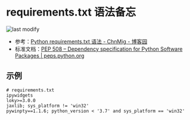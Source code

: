 requirements.txt 语法备忘
===
<!--START_SECTION:badge-->

![last modify](https://img.shields.io/static/v1?label=last%20modify&message=2022-10-15%2010%3A39%3A35&color=yellowgreen&style=flat-square)

<!--END_SECTION:badge-->

- 参考：[Python requirements.txt 语法 - ChnMig - 博客园](https://www.cnblogs.com/chnmig/p/12107199.html)
- 标准文档：[PEP 508 – Dependency specification for Python Software Packages | peps.python.org](https://peps.python.org/pep-0508/#environment-markers)


## 示例
```shell
# requirements.txt
ipywidgets
loky>=3.0.0
jaxlib; sys_platform != 'win32'
pywinpty==1.1.6; python_version < '3.7' and sys_platform == 'win32'
```